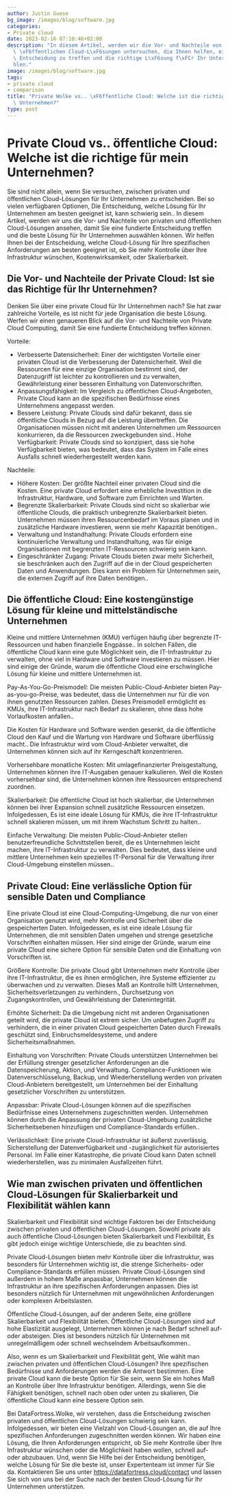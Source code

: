 ```yaml
---
author: Justin Guese
bg_image: /images/blog/software.jpg
categories:
- Private cloud
date: 2023-02-16 07:10:46+02:00
description: "In diesem Artikel, werden wir die Vor- und Nachteile von privaten und\
  \ \xF6ffentlichen Cloud-L\xF6sungen untersuchen, die Ihnen helfen, eine fundierte\
  \ Entscheidung zu treffen und die richtige L\xF6sung f\xFCr Ihr Unternehmen zu w\xE4\
  hlen."
image: /images/blog/software.jpg
tags:
- private cloud
- comparison
title: "Private Wolke vs.. \xF6ffentliche Cloud: Welche ist die richtige f\xFCr mein\
  \ Unternehmen?"
type: post
---
```



# Private Cloud vs.. öffentliche Cloud: Welche ist die richtige für mein Unternehmen?

Sie sind nicht allein, wenn Sie versuchen, zwischen privaten und öffentlichen Cloud-Lösungen für Ihr Unternehmen zu entscheiden. Bei so vielen verfügbaren Optionen, Die Entscheidung, welche Lösung für Ihr Unternehmen am besten geeignet ist, kann schwierig sein.. In diesem Artikel, werden wir uns die Vor- und Nachteile von privaten und öffentlichen Cloud-Lösungen ansehen, damit Sie eine fundierte Entscheidung treffen und die beste Lösung für Ihr Unternehmen auswählen können. Wir helfen Ihnen bei der Entscheidung, welche Cloud-Lösung für Ihre spezifischen Anforderungen am besten geeignet ist, ob Sie mehr Kontrolle über Ihre Infrastruktur wünschen, Kostenwirksamkeit, oder Skalierbarkeit.

## Die Vor- und Nachteile der Private Cloud: Ist sie das Richtige für Ihr Unternehmen?

Denken Sie über eine private Cloud für Ihr Unternehmen nach? Sie hat zwar zahlreiche Vorteile, es ist nicht für jede Organisation die beste Lösung. Werfen wir einen genaueren Blick auf die Vor- und Nachteile von Private Cloud Computing, damit Sie eine fundierte Entscheidung treffen können.

Vorteile:

- Verbesserte Datensicherheit: Einer der wichtigsten Vorteile einer privaten Cloud ist die Verbesserung der Datensicherheit. Weil die Ressourcen für eine einzige Organisation bestimmt sind, der Datenzugriff ist leichter zu kontrollieren und zu verwalten, Gewährleistung einer besseren Einhaltung von Datenvorschriften.
- Anpassungsfähigkeit: Im Vergleich zu öffentlichen Cloud-Angeboten, Private Cloud kann an die spezifischen Bedürfnisse eines Unternehmens angepasst werden.
- Bessere Leistung: Private Clouds sind dafür bekannt, dass sie öffentliche Clouds in Bezug auf die Leistung übertreffen. Die Organisationen müssen nicht mit anderen Unternehmen um Ressourcen konkurrieren, da die Ressourcen zweckgebunden sind..
Hohe Verfügbarkeit: Private Clouds sind so konzipiert, dass sie hohe Verfügbarkeit bieten, was bedeutet, dass das System im Falle eines Ausfalls schnell wiederhergestellt werden kann.

Nachteile:

- Höhere Kosten: Der größte Nachteil einer privaten Cloud sind die Kosten. Eine private Cloud erfordert eine erhebliche Investition in die Infrastruktur, Hardware, und Software zum Einrichten und Warten.
- Begrenzte Skalierbarkeit: Private Clouds sind nicht so skalierbar wie öffentliche Clouds, die praktisch unbegrenzte Skalierbarkeit bieten. Unternehmen müssen ihren Ressourcenbedarf im Voraus planen und in zusätzliche Hardware investieren, wenn sie mehr Kapazität benötigen..
- Verwaltung und Instandhaltung: Private Clouds erfordern eine kontinuierliche Verwaltung und Instandhaltung, was für einige Organisationen mit begrenzten IT-Ressourcen schwierig sein kann.
- Eingeschränkter Zugang: Private Clouds bieten zwar mehr Sicherheit, sie beschränken auch den Zugriff auf die in der Cloud gespeicherten Daten und Anwendungen. Dies kann ein Problem für Unternehmen sein, die externen Zugriff auf ihre Daten benötigen..

## Die öffentliche Cloud: Eine kostengünstige Lösung für kleine und mittelständische Unternehmen

Kleine und mittlere Unternehmen (KMU) verfügen häufig über begrenzte IT-Ressourcen und haben finanzielle Engpässe.. In solchen Fällen, die öffentliche Cloud kann eine gute Möglichkeit sein, die IT-Infrastruktur zu verwalten, ohne viel in Hardware und Software investieren zu müssen. Hier sind einige der Gründe, warum die öffentliche Cloud eine erschwingliche Lösung für kleine und mittlere Unternehmen ist.

Pay-As-You-Go-Preismodell: Die meisten Public-Cloud-Anbieter bieten Pay-as-you-go-Preise, was bedeutet, dass die Unternehmen nur für die von ihnen genutzten Ressourcen zahlen. Dieses Preismodell ermöglicht es KMUs, ihre IT-Infrastruktur nach Bedarf zu skalieren, ohne dass hohe Vorlaufkosten anfallen..

Die Kosten für Hardware und Software werden gesenkt, da die öffentliche Cloud den Kauf und die Wartung von Hardware und Software überflüssig macht.. Die Infrastruktur wird vom Cloud-Anbieter verwaltet, die Unternehmen können sich auf ihr Kerngeschäft konzentrieren.

Vorhersehbare monatliche Kosten: Mit umlagefinanzierter Preisgestaltung, Unternehmen können ihre IT-Ausgaben genauer kalkulieren. Weil die Kosten vorhersehbar sind, die Unternehmen können ihre Ressourcen entsprechend zuordnen.

Skalierbarkeit: Die öffentliche Cloud ist hoch skalierbar, die Unternehmen können bei ihrer Expansion schnell zusätzliche Ressourcen einsetzen. Infolgedessen, Es ist eine ideale Lösung für KMUs, die ihre IT-Infrastruktur schnell skalieren müssen, um mit ihrem Wachstum Schritt zu halten..

Einfache Verwaltung: Die meisten Public-Cloud-Anbieter stellen benutzerfreundliche Schnittstellen bereit, die es Unternehmen leicht machen, ihre IT-Infrastruktur zu verwalten. Dies bedeutet, dass kleine und mittlere Unternehmen kein spezielles IT-Personal für die Verwaltung ihrer Cloud-Umgebung einstellen müssen..

## Private Cloud: Eine verlässliche Option für sensible Daten und Compliance

Eine private Cloud ist eine Cloud-Computing-Umgebung, die nur von einer Organisation genutzt wird, mehr Kontrolle und Sicherheit über die gespeicherten Daten. Infolgedessen, es ist eine ideale Lösung für Unternehmen, die mit sensiblen Daten umgehen und strenge gesetzliche Vorschriften einhalten müssen. Hier sind einige der Gründe, warum eine private Cloud eine sichere Option für sensible Daten und die Einhaltung von Vorschriften ist.

Größere Kontrolle: Die private Cloud gibt Unternehmen mehr Kontrolle über ihre IT-Infrastruktur, die es ihnen ermöglichen, ihre Systeme effizienter zu überwachen und zu verwalten. Dieses Maß an Kontrolle hilft Unternehmen, Sicherheitsverletzungen zu verhindern., Durchsetzung von Zugangskontrollen, und Gewährleistung der Datenintegrität.

Erhöhte Sicherheit: Da die Umgebung nicht mit anderen Organisationen geteilt wird, die private Cloud ist extrem sicher. Um unbefugten Zugriff zu verhindern, die in einer privaten Cloud gespeicherten Daten durch Firewalls geschützt sind, Einbruchsmeldesysteme, und andere Sicherheitsmaßnahmen.

Einhaltung von Vorschriften: Private Clouds unterstützen Unternehmen bei der Erfüllung strenger gesetzlicher Anforderungen an die Datenspeicherung, Aktion, und Verwaltung. Compliance-Funktionen wie Datenverschlüsselung, Backup, und Wiederherstellung werden von privaten Cloud-Anbietern bereitgestellt, um Unternehmen bei der Einhaltung gesetzlicher Vorschriften zu unterstützen.

Anpassbar: Private Cloud-Lösungen können auf die spezifischen Bedürfnisse eines Unternehmens zugeschnitten werden. Unternehmen können durch die Anpassung der privaten Cloud-Umgebung zusätzliche Sicherheitsebenen hinzufügen und Compliance-Standards erfüllen..

Verlässlichkeit: Eine private Cloud-Infrastruktur ist äußerst zuverlässig, Sicherstellung der Datenverfügbarkeit und -zugänglichkeit für autorisiertes Personal. Im Falle einer Katastrophe, die private Cloud kann Daten schnell wiederherstellen, was zu minimalen Ausfallzeiten führt.

## Wie man zwischen privaten und öffentlichen Cloud-Lösungen für Skalierbarkeit und Flexibilität wählen kann

Skalierbarkeit und Flexibilität sind wichtige Faktoren bei der Entscheidung zwischen privaten und öffentlichen Cloud-Lösungen. Sowohl private als auch öffentliche Cloud-Lösungen bieten Skalierbarkeit und Flexibilität, Es gibt jedoch einige wichtige Unterschiede, die zu beachten sind.

Private Cloud-Lösungen bieten mehr Kontrolle über die Infrastruktur, was besonders für Unternehmen wichtig ist, die strenge Sicherheits- oder Compliance-Standards erfüllen müssen. Private Cloud-Lösungen sind außerdem in hohem Maße anpassbar, Unternehmen können die Infrastruktur an ihre spezifischen Anforderungen anpassen. Dies ist besonders nützlich für Unternehmen mit ungewöhnlichen Anforderungen oder komplexen Arbeitslasten.

Öffentliche Cloud-Lösungen, auf der anderen Seite, eine größere Skalierbarkeit und Flexibilität bieten. Öffentliche Cloud-Lösungen sind auf hohe Elastizität ausgelegt, Unternehmen können je nach Bedarf schnell auf- oder absteigen. Dies ist besonders nützlich für Unternehmen mit unregelmäßigem oder schnell wechselndem Arbeitsaufkommen..

Also, wenn es um Skalierbarkeit und Flexibilität geht, Wie wählt man zwischen privaten und öffentlichen Cloud-Lösungen? Ihre spezifischen Bedürfnisse und Anforderungen werden die Antwort bestimmen. Eine private Cloud kann die beste Option für Sie sein, wenn Sie ein hohes Maß an Kontrolle über Ihre Infrastruktur benötigen. Allerdings, wenn Sie die Fähigkeit benötigen, schnell nach oben oder unten zu skalieren, Die öffentliche Cloud kann eine bessere Option sein.

Bei DataFortress.Wolke, wir verstehen, dass die Entscheidung zwischen privaten und öffentlichen Cloud-Lösungen schwierig sein kann. Infolgedessen, wir bieten eine Vielzahl von Cloud-Lösungen an, die auf Ihre spezifischen Anforderungen zugeschnitten werden können. Wir haben eine Lösung, die Ihren Anforderungen entspricht, ob Sie mehr Kontrolle über Ihre Infrastruktur wünschen oder die Möglichkeit haben wollen, schnell auf- oder abzubauen. Und, wenn Sie Hilfe bei der Entscheidung benötigen, welche Lösung für Sie die beste ist, unser Expertenteam ist immer für Sie da. Kontaktieren Sie uns unter https://datafortress.cloud/contact und lassen Sie sich von uns bei der Suche nach der besten Cloud-Lösung für Ihr Unternehmen unterstützen.
